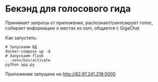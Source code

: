 # Бекэнд для голосового гида

Принимает запросы от приложения, распознает/синтезирует голос, собирает информацию о местах из osm, общается с GigaChat 

Как запустить:
```shell
# Запускаем БД
docker-compose up -d
# Запускаем flask
. .venv/bin/activate
python app.py
```

Приложение запущено на http://82.97.241.218:5000
